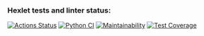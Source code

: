 ### Hexlet tests and linter status:
[![Actions Status](https://github.com/LeitoKonor/python-project-50/workflows/hexlet-check/badge.svg)](https://github.com/LeitoKonor/python-project-50/actions)
[![Python CI](https://github.com/LeitoKonor/python-project-50/actions/workflows/main.yml/badge.svg)](https://github.com/LeitoKonor/python-project-50/actions/workflows/main.yml)
[![Maintainability](https://api.codeclimate.com/v1/badges/97d2ecce938e393d97cf/maintainability)](https://codeclimate.com/github/LeitoKonor/python-project-50/maintainability)
[![Test Coverage](https://api.codeclimate.com/v1/badges/97d2ecce938e393d97cf/test_coverage)](https://codeclimate.com/github/LeitoKonor/python-project-50/test_coverage)
